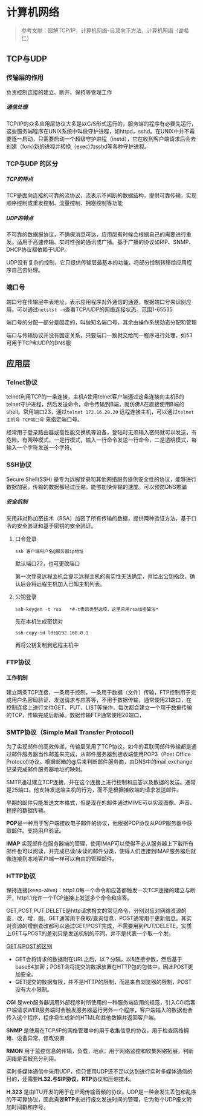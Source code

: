 # 计算机网络

> 参考文献：图解TCP/IP，计算机网络-自顶向下方法，计算机网络（谢希仁）

## TCP与UDP

### 传输层的作用

负责控制连接的建立、断开、保持等管理工作

##### 通信处理

TCP/IP的众多应用层协议大多是以C/S形式运行的，服务端的程序有必要先运行，这些服务端程序在UNIX系统中叫做守护进程，如httpd，sshd。在UNIX中并不需要逐一启动，只需要启动一个超级守护进程（inetd），它在收到客户端请求后会去创建（fork)新的进程并转换（exec)为sshd等各种守护进程。

### TCP与UDP 的区分

##### TCP的特点

TCP是面向连接的可靠的流协议，流表示不间断的数据结构，提供可靠传输，实现顺序控制或重发控制、流量控制、拥塞控制等功能

##### UDP的特点

不可靠的数据报协议，不确保消息可达，应用层有时候会根据自己的需要进行重发。适用于高速传输、实时性强的通讯或广播。基于广播的协议如RIP、SNMP、DHCP协议都依赖于UDP。

UDP没有复杂的控制，它只提供传输层最基本的功能，将部分控制转移给应用程序自己去处理。

### 端口号

端口号在传输层中表地址，表示应用程序对外通信的通道，根据端口号来识别应用。可以通过`netstst -n`查看TCP/UDP的网络连接状态。范围1-65535

端口号的分配一部分是固定的，叫做知名端口号，其余由操作系统动态分配和管理

端口与传输协议并没有固定关系，只要端口一致就交给同一程序进行处理，如53可用于TCP和UDP的DNS服

## 应用层

### Telnet协议

telnet利用TCP的一条连接，主机A使用telnet客户端通过这条连接向主机B的telnet守护进程，然后发送命令，命令传输到B端，就仿佛A在直接使用B端的shell。常用端口23，通过`telnet 172.16.20.20` 远程连接主机，可以通过`telnet 主机号 TCP端口号` 来指定端口号。

经常用于登录路由器或高性能交换机等设备，登陆时无须输入密码就可以发送，有危险。有两种模式，一是行模式，输入一行命令发送一行命令，二是透明模式，每输入一个字符发送一个字符。

### SSH协议

Secure Shell(SSH) 是专为远程登录和其他网络服务提供安全性的协议，能够进行数据加密，传输的数据都经过压缩，能够加快传输的速度。可以预防DNS欺骗

##### 安全机制

采用非对称加密技术（RSA）加密了所有传输的数据，提供两种验证方法，基于口令的安全验证和基于密钥的安全验证。

1. 口令登录

   `ssh 客户端用户名@服务器ip地址` 

   默认端口22，也可更改端口

   第一次登录远程主机会提示远程主机的真实性无法确定，并给出公钥指纹，确认后会将远程主机加入已知主机列表。

2. 公钥登录

   `ssh-keygen -t rsa   *#-t表示类型选项，这里采用rsa加密算法*`

   先在本机生成密钥对

   `ssh-copy-id ldz@192.168.0.1` 

   再将公钥复制到远程主机中

### FTP协议

####  工作机制

建立两条TCP连接，一条用于控制，一条用于数据（文件）传输，FTP控制用于完成用户名密码验证、发送请求与应答等，不用于数据传输，通常使用21端口，在控制连接上进行文件GET、PUT、LIST等操作，每次都会建立一个用于数据传输的TCP，传输完成后断掉。数据传输FTP通常使用20端口，

### SMTP协议（Simple Mail Transfer Protocol)

为了实现邮件的高效传递，传输层采用了TCP协议，如今的互联网邮件传输都是通过邮件服务器当作邮差来完成，从邮件服务器到接收端使用POP3（Post Office Protocol)协议。根据邮箱的@后来判断邮件服务商，由DNS中的mail exchange记录完成邮件服务器地址的映射。

SMTP通过建立TCP连接，并在这个连接上进行控制和应答以及数据的发送。通常是25端口。他支持发送端主机的行为，而不是根据接收端的请求发送邮件。

早期的邮件只能发送文本格式，但是现在的邮件通过MIME可以实现图像、声音、程序的数据传输。

**POP**是一种用于客户端接收电子邮件的协议，他根据POP协议从POP服务器中获取邮件。支持用户验证。

**IMAP** 实现邮件在服务器端的管理，使用IMAP可以使得不必从服务器上下载所有邮件也可以阅读，并完成已读/未读的邮件分类，使得人们连接到IMAP服务器后就像连接到本地客户端一样可以自由的管理邮件。

### HTTP协议

保持连接(keep-alive)：http1.0每一个命令和应答都触发一次TCP连接的建立与断开，http1.1允许一个TCP连接上发送多个命令和应答。

GET,POST,PUT,DELETE是http请求报文的常见命令，分别对应对网络资源的查，改，增，删。GET通常用于获取/查询信息，POST通常用于更新信息。其实对资源的增删查改都可以通过GET/POST完成，不需要用到PUT/DELETE。实质上GET与POST的差别只是发送机制的不同，并不是代表一个取一个发。

[GET与POST的区别](https://www.cnblogs.com/hyddd/archive/2009/03/31/1426026.html)

* GET会将请求的数据附在URL之后，以？分隔，以&连接参数，然后基于base64加密；POST会将提交的数据放置在HTTP包的包体中，因此POST更加安全。
* GET提交的数据有限，并不是HTTP的限制，而是来自浏览器的限制，POST没有大小限制。

**CGI** 是web服务器调用外部程序时所使用的一种服务端应用的规范，引入CGI后客户端请求WEB服务端时会触发服务器运行另外一个程序，客户端输入的数据也会传入这个程序，程序将生成新的HTML和其他数据并返回客户端。

**SNMP** 是使用在TCP/IP的网络管理中的用于收集信息的协议，用于检查网络拥堵、设备异常、修改设置

**RMON** 用于监控信息的传输，负载，地点，用于网络监控和收集网络拓展，判断网络是否被充分利用。

实时多媒体通信中采用UDP，但只使用UDP还不足以达到进行实时多媒体通信的目的，还需要**H.32.**与**SIP协议**，**RTP**协议和压缩技术。

**H.323** 是由ITU开发的用于在IP网传输音频的协议。UDP是一种会发生丢包和乱序的不可靠协议，因此需要**RTP**来进行报文发送时间的管理，它为每个UDP报文附加时间戳和序号。

